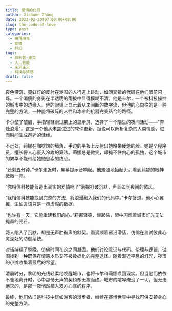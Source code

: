```yaml
---
title: 爱情的代码
author: Xiaowen Zhang
date: 2022-02-20T07:00:00+08:00
slug: the-code-of-love
type: post
categories:
  - 赛博朋克
  - 爱情
  - 科幻
tags:
  - 菲利普·迪克
  - 人工智能
  - 未来主义
  - 科技与情感
draft: false
---
```


夜色深沉，霓虹灯的反射在潮湿的人行道上跳动，如同交错的代码在他们眼前闪烁。一个消瘦的身影在半透明的雨披中显得模糊不清。他是卡尔，一个被科技操控的城市中的边缘人。他的眼镜上显示着从未间断的数字流，但他的心向往的是一种完整的方法，一种能将破碎的人性和冰冷的机器完美结合的路径。

卡尔皱了皱眉，手指轻轻滑过腕上的显示屏，选择了一个陌生的夜间活动——"奔赴浪漫"。这是一个他从未尝试过的软件更新，据说可以解析复杂的人类情感，进而瞬间生成邂逅的佳缘。

不远处，莉娜在咖啡馆的墙角，手边的平板上反射出她略带疲惫的脸。她是个程序员，擅长将人心嵌入冷峻的算法。莉娜总是微笑，却掩不住内心的孤独，这个城市的繁华不能带给她她思索的终点。

“还剩五分钟。”卡尔走近时，屏幕提示音响起。他羞涩地抬起头，看到莉娜的眼神微微一亮。

“你相信科技能营造出真实的爱情吗？”莉娜打破沉默，声音如同夜间的微风。

“我相信科技能找到完整的方法，将浪漫融入我们的代码中。”卡尔答道。他小心翼翼，生怕言语只是一串虚假的数据。

“也许有一天，它能重建我们的心。”莉娜轻笑，仰起头，眼中闪烁着城市灯光无法掩盖的光芒。

两人陷入了沉默，却是无声胜有声的默契。雨滴顺着窗沿滑落，仿佛在测试彼此心灵深处的防御系统。

对话持续了整晚，仿佛时间在这之间凝固。他们讨论意识与代码、伦理与逻辑，试图找到一种既保存情感本质又不被数据化的完整途径。随着渐近平息的灯光，夜市的小摊收集着最后的希望。

清晨时分，黎明的光线轻柔地唤醒城市，也将卡尔和莉娜唤回现实。但当他们依依不舍地离开时，心中那份无声的契约却无疾而终。城市的喧哗淹没了一切，但无法磨灭的，是那一夜悄然植入双方心底的程序。

最终，他们依旧是科技中恍如游客的漫步者，继续在赛博世界中寻找可供安顿身心的完整方法。